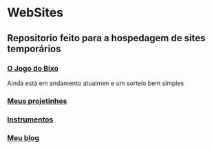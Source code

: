 # WebSites
  
## Repositorio feito para a hospedagem de sites temporários

### [O Jogo do Bixo](https://runnanc-137.github.io/WebSite-s/Jogo_Do_Bixo)

<p>
  Ainda está em andamento atualmen e um sorteio bem simples
</p>

### [Meus projetinhos](https://runnanc-137.github.io/WebSite-s/projetinhos)

### [Instrumentos](https://runnanc-137.github.io/WebSite-s/Instrumentos)

### [Meu blog](https://runnanc-137.github.io/WebSite-s/My_Blog)
